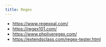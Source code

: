 ```yaml
---
title: Regex
---
```


- https://www.regexpal.com/
- https://regex101.com/
- https://www.phpliveregex.com/
- https://extendsclass.com/regex-tester.html